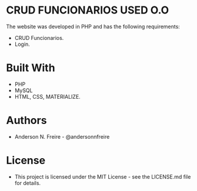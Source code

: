 # CRUD FUNCIONARIOS USED O.O
The website was developed in PHP and has the following requirements:

- CRUD Funcionarios.
- Login.
# Built With
- PHP
- MySQL
- HTML, CSS, MATERIALIZE.

# Authors

- Anderson N. Freire - @andersonnfreire

# License
- This project is licensed under the MIT License - see the LICENSE.md file for details.
